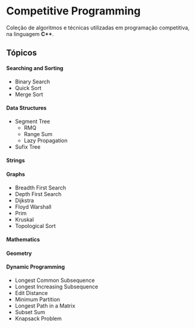 # Competitive Programming
Coleção de algoritmos e técnicas utilizadas em programação competitiva, na linguagem **C++**.

## Tópicos

#### Searching and Sorting
* Binary Search
* Quick Sort
* Merge Sort

#### Data Structures
* Segment Tree
	* RMQ
	* Range Sum
	* Lazy Propagation
* Sufix Tree

#### Strings

#### Graphs
* Breadth First Search
* Depth First Search
* Dijkstra
* Floyd Warshall
* Prim
* Kruskal
* Topological Sort

#### Mathematics

#### Geometry

#### Dynamic Programming
* Longest Common Subsequence
* Longest Increasing Subsequence
* Edit Distance
* Minimum Partition
* Longest Path in a Matrix
* Subset Sum
* Knapsack Problem